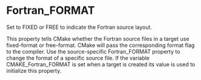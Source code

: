   

# Fortran_FORMAT  
Set to FIXED or FREE to indicate the Fortran source layout.  

This property tells CMake whether the Fortran source files in a target
use fixed-format or free-format.  CMake will pass the corresponding
format flag to the compiler.  Use the source-specific Fortran_FORMAT
property to change the format of a specific source file.  If the
variable CMAKE_Fortran_FORMAT is set when a target is created its
value is used to initialize this property.  

